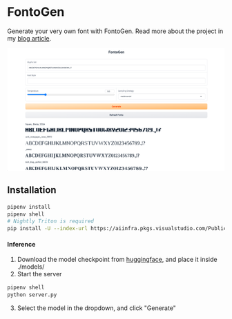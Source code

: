 # FontoGen

Generate your very own font with FontoGen. Read more about the project in
my [blog article](https://serce.me/posts/02-10-2023-hey-computer-make-me-a-font).

![screenshot](./img/fontogen.png)

## Installation

```bash
pipenv install
pipenv shell
# Nightly Triton is required
pip install -U --index-url https://aiinfra.pkgs.visualstudio.com/PublicPackages/_packaging/Triton-Nightly/pypi/simple/ triton-nightly==2.1.0.dev20230801015042 --no-deps
```

#### Inference

1. Download the model checkpoint from [huggingface](https://huggingface.co/SerCe/fontogen), and place it inside ./models/
2. Start the server

```bash
pipenv shell
python server.py
```

3. Select the model in the dropdown, and click "Generate"